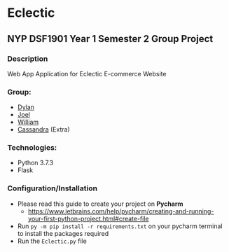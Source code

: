 # Eclectic

## NYP DSF1901 Year 1 Semester 2 Group Project

### Description

Web App Application for Eclectic E-commerce Website

### Group:

* [Dylan](https://github.com/Dylan-Liew)
* [Joel](https://github.com/j041)
* [William](https://github.com/willy00)
* [Cassandra](https://github.com/Cassandra-Fu) (Extra)

### Technologies:
* Python 3.7.3
* Flask
  
### Configuration/Installation
* Please read this guide to create your project on **Pycharm** 
  * https://www.jetbrains.com/help/pycharm/creating-and-running-your-first-python-project.html#create-file
* Run `py -m pip install -r requirements.txt` on your pycharm terminal to install the packages required
* Run the `Eclectic.py` file

